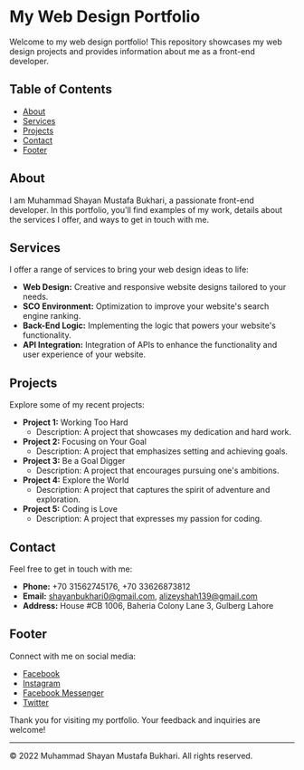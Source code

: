 # My Web Design Portfolio

Welcome to my web design portfolio! This repository showcases my web design projects and provides information about me as a front-end developer.

## Table of Contents

- [About](#about)
- [Services](#services)
- [Projects](#projects)
- [Contact](#contact)
- [Footer](#footer)

## About

I am Muhammad Shayan Mustafa Bukhari, a passionate front-end developer. In this portfolio, you'll find examples of my work, details about the services I offer, and ways to get in touch with me.

## Services

I offer a range of services to bring your web design ideas to life:

- **Web Design:** Creative and responsive website designs tailored to your needs.
- **SCO Environment:** Optimization to improve your website's search engine ranking.
- **Back-End Logic:** Implementing the logic that powers your website's functionality.
- **API Integration:** Integration of APIs to enhance the functionality and user experience of your website.

## Projects

Explore some of my recent projects:

- **Project 1:** Working Too Hard
  - Description: A project that showcases my dedication and hard work.
- **Project 2:** Focusing on Your Goal
  - Description: A project that emphasizes setting and achieving goals.
- **Project 3:** Be a Goal Digger
  - Description: A project that encourages pursuing one's ambitions.
- **Project 4:** Explore the World
  - Description: A project that captures the spirit of adventure and exploration.
- **Project 5:** Coding is Love
  - Description: A project that expresses my passion for coding.

## Contact

Feel free to get in touch with me:

- **Phone:** +70 31562745176, +70 33626873812
- **Email:** shayanbukhari0@gmail.com, alizeyshah139@gmail.com
- **Address:** House #CB 1006, Baheria Colony Lane 3, Gulberg Lahore

## Footer

Connect with me on social media:

- [Facebook](#)
- [Instagram](#)
- [Facebook Messenger](#)
- [Twitter](#)

Thank you for visiting my portfolio. Your feedback and inquiries are welcome!

---
© 2022 Muhammad Shayan Mustafa Bukhari. All rights reserved.
